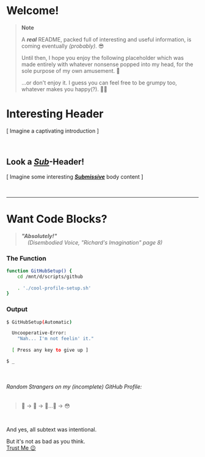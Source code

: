 # Welcome!

> __Note__
>
> A __*real*__ README, packed full of interesting and useful information, is coming eventually *(probably)*. 😎
>
> Until then, I hope you enjoy the following placeholder which was made entirely with whatever nonsense popped into my head, for the sole purpose of my own amusement. :slightly_smiling_face: <br />
>
> ...or don't enjoy it. I guess you can feel free to be grumpy too, whatever makes you happy(?). 🤷‍♂️

# Interesting Header

[ Imagine a captivating introduction ]


<br />



## Look a *[Sub](https://github.com/RichNSD/RichNSD/edit/main/README.md#random-strangers-on-my-incomplete-github-profile)*-Header!

[ Imagine some interesting __*[Submissive](https://github.com/RichNSD/RichNSD/edit/main/README.md#random-strangers-on-my-incomplete-github-profile)*__ body content ]


<br />

---

# Want Code Blocks?

> __*"Absolutely!"*__ <br />
> &nbsp;&nbsp;&nbsp; *(Disembodied Voice, "Richard's Imagination" page 8)*
<!-- the Unbalanced Developer™ says in 
yet *another* imaginary dialogue with himself -->

### The Function
```bash
function GitHubSetup() {
    cd /mnt/d/scripts/github
    
    . './cool-profile-setup.sh'
}
```

### Output
```bash
$ GitHubSetup(Automatic)

  Uncooperative-Error:
    "Nah... I'm not feelin' it."
        
  [ Press any key to give up ]

$ _
```

<br />


###### Random Strangers on my (incomplete) GitHub Profile:

> 🙂 → 🤨 → 🧐...🤔 → 😳

<br />

And yes, all subtext was intentional.

But it's not as bad as you think.<br /> [Trust Me :wink:](https://matias.ma/nsfw/)


